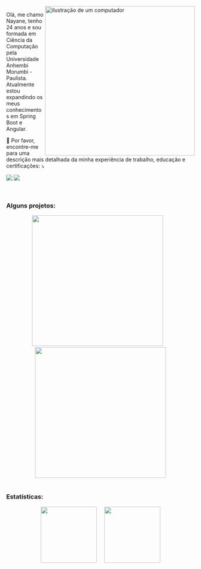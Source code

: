 <img src="https://raw.githubusercontent.com/MicaelliMedeiros/micaellimedeiros/master/image/computer-illustration.png" alt="ilustração de um computador" min-width="400px" max-width="400px" width="400px" align="right">

<p align="left"> 
  Olá, me chamo Nayane, tenho 24 anos e sou formada em Ciência da Computação pela Universidade Anhembi Morumbi - Paulista.<br>
  Atualmente estou expandindo os meus conhecimentos em Spring Boot e Angular.
</p>

  💌 Por favor, encontre-me para uma descrição mais detalhada da minha experiência de trabalho, educação e certificações: ⤵️ 

  <a href="https://www.linkedin.com/in/nayanemazaro/"><img src="https://img.shields.io/badge/-LinkedIn-blue?style=for-the-badge&logo=Linkedin&logoColor=white" target="_blank"></a>
  <a href = "mailto:nayanemazaro@hotmail.com"><img src="https://img.shields.io/badge/-Outlook-0078D4?style=for-the-badge&logo=microsoft-outlook&logoColor=white" target="_blank"></a>

<br>

### Alguns projetos:

<div align="center">
  <a href="https://github.com/NayaneMazaro/LibertyBank"><img width="350px" src="https://github-readme-stats.vercel.app/api/pin/?username=NayaneMazaro&repo=LibertyBank&show_owner=false&theme=gotham"/></a>
  &nbsp;
  &nbsp;
  <a href="https://github.com/NayaneMazaro/CandyPong"><img width="350px" src="https://github-readme-stats.vercel.app/api/pin/?username=NayaneMazaro&repo=CandyPong&show_owner=false&theme=gotham"></a>
</div>

<br>
 
### Estatísticas:

<div align="center">
  <a href="https://github.com/nayanemazaro"><img height="150px" src="https://github-readme-stats.vercel.app/api?username=nayanemazaro&show_icons=true&theme=gotham&include_all_commits=true&count_private=true&card_width=350"/></a>
  &nbsp;
  &nbsp;
  <a href="https://github.com/anuraghazra/github-readme-stats"><img height="150px" src="https://github-readme-stats.vercel.app/api/top-langs/?username=nayanemazaro&layout=compact&langs_count=8&theme=gotham&card_width=370"></a>
</div>
